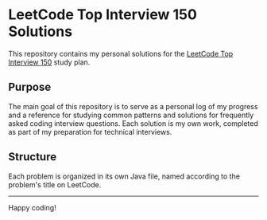 # LeetCode Top Interview 150 Solutions

This repository contains my personal solutions for the [LeetCode Top Interview 150](https://leetcode.com/studyplan/top-interview-150/) study plan.

## Purpose

The main goal of this repository is to serve as a personal log of my progress and a reference for studying common patterns and solutions for frequently asked coding interview questions. Each solution is my own work, completed as part of my preparation for technical interviews.

## Structure

Each problem is organized in its own Java file, named according to the problem's title on LeetCode.

---

Happy coding!
